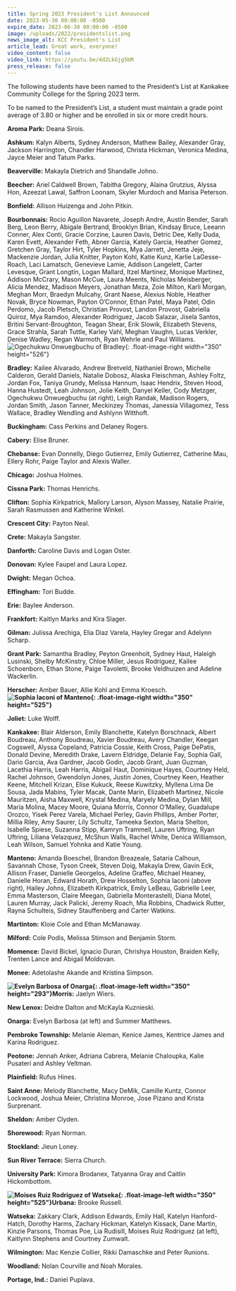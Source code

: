 ```yaml
---
title: Spring 2023 President's List Announced
date: 2023-05-30 00:00:00 -0500
expire_date: 2023-06-30 00:00:00 -0500
image: /uploads/2022/presidentslist.png
news_image_alt: KCC President's List
article_lead: Great work, everyone!
video_content: false
video_link: https://youtu.be/4d2LkGjg5bM
press_release: false
---
```

The following students have been named to the President’s List at Kankakee Community College for the Spring 2023 term.

To be named to the President’s List, a student must maintain a grade point average of 3.80 or higher and be enrolled in six or more credit hours.

**Aroma Park:** Deana Sirois.

**Ashkum:** Kalyn Alberts, Sydney Anderson, Mathew Bailey, Alexander Gray, Jackson Harrington, Chandler Harwood, Christa Hickman, Veronica Medina, Jayce Meier and Tatum Parks.

**Beaverville:** Makayla Dietrich and Shandalle Johno.

**Beecher:** Ariel Caldwell Brown, Tabitha Gregory, Alaina Grutzius, Alyssa Hon, Azeezat Lawal, Saffron Loonam, Skyler Murdoch and Marisa Peterson.

**Bonfield:** Allison Huizenga and John Pitkin.

**Bourbonnais:** Rocio Aguillon Navarete, Joseph Andre, Austin Bender, Sarah Berg, Leon Berry, Abigale Bertrand, Brooklyn Brian, Kindsay Bruce, Leeann Conner, Alex Conti, Gracie Corzine, Lauren Davis, Detric Dee, Kelly Duda, Karen Evett, Alexander Feth, Abner Garcia, Kately Garcia, Heather Gomez, Gretchen Gray, Taylor Hirt, Tyler Hopkins, Mya Jarrett, Jenetta Jeje, Mackenzie Jordan, Julia Knitter, Payton Kohl, Katie Kunz, Karlie LaGesse-Roach, Laci Lamatsch, Genevieve Lamie, Addison Langelett, Carter Levesque, Grant Longtin, Logan Mallard, Itzel Martinez, Monique Martinez, Addison McCrary, Mason McCue, Laura Meents, Nicholas Meisberger, Alicia Mendez, Madison Meyers, Jonathan Meza, Zoie Milton, Karli Morgan, Meghan Morr, Braedyn Mulcahy, Grant Naese, Alexius Noble, Heather Novak, Bryce Nowman, Payton O’Connor, Ethan Patel, Maya Patel, Odin Perdomo, Jacob Pletsch, Christian Provost, Landon Provost, Gabriella Quiroz, Mya Ramdoo, Alexander Rodriguez, Jacob Salazar, Jisela Santos, Britini Servant-Broughton, Teagan Shear, Erik Slowik, Elizabeth Stevens, Grace Strahla, Sarah Tuttle, Karley Vahl, Meghan Vaughn, Lucas Verkler, Denise Wadley, Regan Warmoth, Ryan Wehrle and Paul Williams.![Ogechukwu Onwuegbuchu of Bradley](/uploads/2022/ogechukwuonwuegbuchu-350x526.jpg "Ogechukwu Onwuegbuchu of Bradley"){: .float-image-right width="350" height="526"}

**Bradley:** Kailee Alvarado, Andrew Bretveld, Nathaniel Brown, Michelle Calderon, Gerald Daniels, Natalie Dobosz, Alaska Fleischman, Ashley Foltz, Jordan Fox, Taniya Grundy, Melissa Hannum, Isaac Hendrix, Steven Hood, Hanna Hustedt, Leah Johnson, Jolie Keith, Danyel Keller, Cody Metzger, Ogechukwu Onwuegbuchu (at right), Leigh Randak, Madison Rogers, Jordan Smith, Jason Tanner, Meckinzey Thomas, Janessia Villagomez, Tess Wallace, Bradley Wendling and Ashlynn Witthoft.

**Buckingham:** Cass Perkins and Delaney Rogers.

**Cabery:** Elise Bruner.

**Chebanse:** Evan Donnelly, Diego Gutierrez, Emily Gutierrez, Catherine Mau, Ellery Rohr, Paige Taylor and Alexis Waller.

**Chicago:** Joshua Holmes.

**Cissna Park:** Thomas Henrichs.

**Clifton:** Sophia Kirkpatrick, Mallory Larson, Alyson Massey, Natalie Prairie, Sarah Rasmussen and Katherine Winkel.

**Crescent City:** Payton Neal.

**Crete:** Makayla Sangster.

**Danforth:** Caroline Davis and Logan Oster.

**Donovan:** Kylee Faupel and Laura Lopez.

**Dwight:** Megan Ochoa.

**Effingham:** Tori Budde.

**Erie:** Baylee Anderson.

**Frankfort:** Kaitlyn Marks and Kira Slager.

**Gilman:** Julissa Arechiga, Elia Diaz Varela, Hayley Gregar and Adelynn Scharp.

**Grant Park:** Samantha Bradley, Peyton Greenholt, Sydney Haut, Haleigh Lusinski, Shelby McKinstry, Chloe Miller, Jesus Rodriguez, Kailee Schoenborn, Ethan Stone, Paige Tavoletti, Brooke Veldhuizen and Adeline Wackerlin.

**Herscher:** Amber Bauer, Allie Kohl and Emma Kroesch.**![Sophia Iaconi of Manteno](/uploads/2022/sophiaiaconi-350x525.jpg "Sophia Iaconi of Manteno"){: .float-image-right width="350" height="525"}**

**Joliet:** Luke Wolff.

**Kankakee:** Blair Alderson, Emily Blanchette, Katelyn Borschnack, Albert Boudreau, Anthony Boudreau, Xavier Boudreau, Avery Chandler, Keegan Cogswell, Alyssa Copeland, Patricia Cossie, Keith Cross, Paige DePatis, Donald Devine, Meredith Drake, Lavern Eldridge, Delanie Fay, Sophia Gall, Dario Garcia, Ava Gardner, Jacob Godin, Jacob Grant, Juan Guzman, Lacethia Harris, Leah Harris, Abigail Haut, Dominique Hayes, Courtney Held, Rachel Johnson, Gwendolyn Jones, Justin Jones, Courtney Keen, Heather Keene, Mitchell Krizan, Elise Kukuck, Reese Kuwitzky, Myllena Lima De Sousa, Jada Mabins, Tyler Macak, Dante Marin, Elizabeth Martinez, Nicole Mauritzen, Aisha Maxwell, Krystal Medina, Maryely Medina, Dylan Mill, Maria Molina, Macey Moore, Quiana Morris, Connor O’Malley, Guadalupe Orozco, Yisek Perez Varela, Michael Perley, Gavin Phillips, Amber Porter, Millia Riley, Amy Saurer, Lily Schultz, Tameeka Sexton, Maria Shelton, Isabelle Spiese, Suzanna Stipp, Kamryn Trammell, Lauren Uftring, Ryan Uftring, Liliana Velazquez, McShun Walls, Rachel White, Denica Williamson, Leah Wilson, Samuel Yohnka and Katie Young.

**Manteno:** Amanda Boeschel, Brandon Breazeale, Sataria Calhoun, Savannah Chose, Tyson Creek, Steven Doig, Makayla Drew, Gavin Eck, Allison Fraser, Danielle Georgelos, Adeline Graffeo, Michael Heaney, Danielle Horan, Edward Horath, Drew Hosselton, Sophia Iaconi (above right), Hailey Johns, Elizabeth Kirkpatrick, Emily LeBeau, Gabrielle Leer, Emma Masterson, Claire Meegan, Gabriella Monterastelli, Diana Motel, Lauren Murray, Jack Palicki, Jeremy Roach, Mia Robbins, Chadwick Rutter, Rayna Schulteis, Sidney Stauffenberg and Carter Watkins.

**Martinton:** Kloie Cole and Ethan McManaway.

**Milford:** Cole Podis, Melissa Stimson and Benjamin Storm.

**Momence:** David Bickel, Ignacio Duran, Chrishya Houston, Braiden Kelly, Trenten Lance and Abigail Moldovan.

**Monee:** Adetolashe Akande and Kristina Simpson.

**![Evelyn Barbosa of Onarga](/uploads/2022/evelynbarbosa-350x293.jpg "Evelyn Barbosa of Onarga"){: .float-image-left width="350" height="293"}Morris:** Jaelyn Wiers.

**New Lenox:** Deidre Dalton and McKayla Kuznieski.

**Onarga:** Evelyn Barbosa (at left) and Summer Matthews.

**Pembroke Township:** Melanie Aleman, Kenice James, Kentrice James and Karina Rodriguez.

**Peotone:** Jennah Anker, Adriana Cabrera, Melanie Chaloupka, Kalie Pusateri and Ashley Veltman.

**Plainfield:** Rufus Hines.

**Saint Anne:** Melody Blanchette, Macy DeMik, Camille Kuntz, Connor Lockwood, Joshua Meier, Christina Monroe, Jose Pizano and Krista Surprenant.

**Sheldon:** Amber Clyden.

**Shorewood:** Ryan Norman.

**Stockland:** Jieun Loney.

**Sun River Terrace:** Sierra Church.

**University Park:** Kimora Brodanex, Tatyanna Gray and Caitlin Hickombottom.

**![Moises Ruiz Rodriguez of Watseka](/uploads/2022/moisesruizrodriguez-350x525.jpg "Moises Ruiz Rodriguez of Watseka"){: .float-image-left width="350" height="525"}Urbana:** Brooke Russell.

**Watseka:** Zakkary Clark, Addison Edwards, Emily Hall, Katelyn Hanford-Hatch, Dorothy Harms, Zachary Hickman, Katelyn Kissack, Dane Martin, Kinzie Parsons, Thomas Poe, Lia Rudisill, Moises Ruiz Rodriguez (at left), Kaitlynn Stephens and Courtney Zumwalt.

**Wilmington:** Mac Kenzie Collier, Rikki Damaschke and Peter Runions.

**Woodland:** Nolan Courville and Noah Morales.

**Portage, Ind.:** Daniel Puplava.